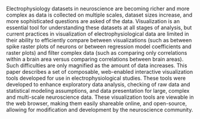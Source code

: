 Electrophysiology datasets in neuroscience are becoming richer and more complex as data is collected on multiple scales, dataset sizes increase, and more sophisticated questions are asked of the data. Visualization is an essential tool for understanding these datasets at all stages of analysis, but current practices in visualization of electrophysiological data are limited in their ability to efficiently compare between visualizations (such as between spike raster plots of neurons or between regression model coefficients and raster plots) and filter complex data (such as comparing only correlations within a brain area versus comparing correlations between brain areas). Such difficulties are only magnified as the amount of data increases. This paper describes a set of composable, web-enabled interactive visualization tools developed for use in electrophysiological studies. These tools were developed to enhance exploratory data analysis, checking of raw data and statistical modeling assumptions, and data presentation for large, complex and multi-scale neuroscience data. These visualization tools are viewable in the web browser, making them easily shareable online, and open-source, allowing for modification and development by the neuroscience community.
